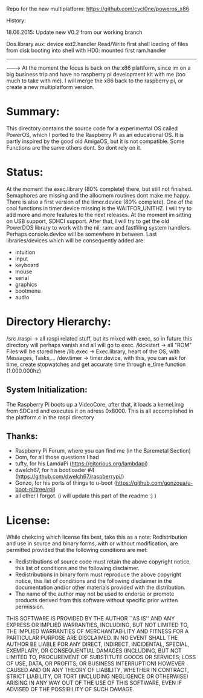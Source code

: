 Repo for the new multiplatform: https://github.com/cycl0ne/poweros_x86

History:

18.06.2015: Update new V0.2 from our working branch

Dos.library
aux: device
ext2.handler Read/Write
first shell
loading of files from disk
booting into shell with HD0: mounted
first ram.handler

------------------------

---> At the moment the focus is back on the x86 plattform, since im on a big business trip and have no raspberry pi development kit with me (too much to take with me).
I will merge the x86 back to the raspberry pi, or create a new multiplatform version.

Summary:
========

This directory contains the source code for a experimental OS called PowerOS,
which I ported to the Raspberry PI as an educational OS. 
It is partly inspired by the good old AmigaOS, but it is not compatible. Some
Functions are the same others dont. So dont rely on it.

Status:
=======

At the moment the exec.library (80% complete) there, but still not finished. Semaphores are missing
and the allocmem routines dont make me happy. There is also a first version of the
timer.device (80% complete). One of the cool functions in timer.device missing is the 
WAITFOR_UNITHZ.
I will try to add more and more features to the next releases. At the moment im sitting
on USB support, SDHCI support. After that, I will try to get the old PowerDOS library to work
with the nil: ram: and fastfiling system handlers. Perhaps console.device will be somewhere in
between.
Last libraries/devices which will be consequently added are:
- intuition
- input
- keyboard
- mouse
- serial
- graphics
- bootmenu
- audio

Directory Hierarchy:
====================

/src
	/raspi -> all raspi related stuff, but its mixed with exec, so in future this directory will perhaps vanish and all will go to exec.
	/kickstart -> all "ROM" Files will be stored here
		/lib.exec -> Exec.library, heart of the OS, with Messages, Tasks,...
		/dev.timer -> timer.device, with this, you can ask for time, create stopwatches and get accurate time through e_time function (1.000.000hz)
		
System Initialization:
----------------------

The Raspberry Pi boots up a VideoCore, after that, it loads a kernel.img from SDCard and executes it on adress 0x8000. This is all accomplished in
the platform.c in the raspi directory

Thanks:
----------------------
- Raspberry Pi Forum, where you can find me (in the Baremetal Section)
- Dom, for all those questions I had
- tufty, for his LamdaPi (https://gitorious.org/lambdapi)
- dwelch67, for his bootloader #4 (https://github.com/dwelch67/raspberrypi/)
- Gonzo, for his ports of things to u-boot (https://github.com/gonzoua/u-boot-pi/tree/rpi)
- all other I forgot. (i will update this part of the readme :) )

License:
========
While chekcing which license fits best, take this as a note:
Redistribution and use in source and binary forms, with or without
modification, are permitted provided that the following conditions
are met:

 - Redistributions of source code must retain the above copyright
   notice, this list of conditions and the following disclaimer.
 - Redistributions in binary form must reproduce the above copyright
   notice, this list of conditions and the following disclaimer in the
   documentation and/or other materials provided with the distribution.
 - The name of the author may not be used to endorse or promote products
   derived from this software without specific prior written permission.

 THIS SOFTWARE IS PROVIDED BY THE AUTHOR ``AS IS'' AND ANY EXPRESS OR
 IMPLIED WARRANTIES, INCLUDING, BUT NOT LIMITED TO, THE IMPLIED WARRANTIES
 OF MERCHANTABILITY AND FITNESS FOR A PARTICULAR PURPOSE ARE DISCLAIMED.
 IN NO EVENT SHALL THE AUTHOR BE LIABLE FOR ANY DIRECT, INDIRECT,
 INCIDENTAL, SPECIAL, EXEMPLARY, OR CONSEQUENTIAL DAMAGES (INCLUDING, BUT
 NOT LIMITED TO, PROCUREMENT OF SUBSTITUTE GOODS OR SERVICES; LOSS OF USE,
 DATA, OR PROFITS; OR BUSINESS INTERRUPTION) HOWEVER CAUSED AND ON ANY
 THEORY OF LIABILITY, WHETHER IN CONTRACT, STRICT LIABILITY, OR TORT
 (INCLUDING NEGLIGENCE OR OTHERWISE) ARISING IN ANY WAY OUT OF THE USE OF
 THIS SOFTWARE, EVEN IF ADVISED OF THE POSSIBILITY OF SUCH DAMAGE.
